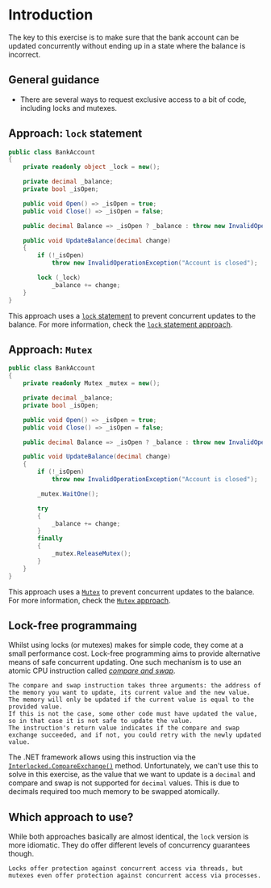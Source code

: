 # Introduction

The key to this exercise is to make sure that the bank account can be updated concurrently without ending up in a state where the balance is incorrect.

## General guidance

- There are several ways to request exclusive access to a bit of code, including locks and mutexes.

## Approach: `lock` statement

```csharp
public class BankAccount
{
    private readonly object _lock = new();

    private decimal _balance;
    private bool _isOpen;

    public void Open() => _isOpen = true;
    public void Close() => _isOpen = false;

    public decimal Balance => _isOpen ? _balance : throw new InvalidOperationException();

    public void UpdateBalance(decimal change)
    {
        if (!_isOpen)
            throw new InvalidOperationException("Account is closed");

        lock (_lock)
            _balance += change;
    }
}
```

This approach uses a [`lock` statement][lock-statement] to prevent concurrent updates to the balance.
For more information, check the [`lock` statement approach][approach-lock-statement].

## Approach: `Mutex`

```csharp
public class BankAccount
{
    private readonly Mutex _mutex = new();

    private decimal _balance;
    private bool _isOpen;

    public void Open() => _isOpen = true;
    public void Close() => _isOpen = false;

    public decimal Balance => _isOpen ? _balance : throw new InvalidOperationException();

    public void UpdateBalance(decimal change)
    {
        if (!_isOpen)
            throw new InvalidOperationException("Account is closed");

        _mutex.WaitOne();

        try
        {
            _balance += change;
        }
        finally
        {
            _mutex.ReleaseMutex();
        }
    }
}
```

This approach uses a [`Mutex`][mutex] to prevent concurrent updates to the balance.
For more information, check the [`Mutex` approach][approach-mutex].

## Lock-free programmaing

Whilst using locks (or mutexes) makes for simple code, they come at a small performance cost.
Lock-free programming aims to provide alternative means of safe concurrent updating.
One such mechanism is to use an atomic CPU instruction called [_compare and swap_][compare-and-swap].

~~~~exercism/note
The compare and swap instruction takes three arguments: the address of the memory you want to update, its current value and the new value.
The memory will only be updated if the current value is equal to the provided value.
If this is not the case, some other code must have updated the value, so in that case it is not safe to update the value.
The instruction's return value indicates if the compare and swap exchange succeeded, and if not, you could retry with the newly updated value.
~~~~

The .NET framework allows using this instruction via the [`Interlocked.CompareExchange()`][interlocked.compare-exchange] method.
Unfortunately, we can't use this to solve in this exercise, as the value that we want to update is a `decimal` and compare and swap is not supported for `decimal` values.
This is due to decimals required too much memory to be swapped atomically.

## Which approach to use?

While both approaches basically are almost identical, the `lock` version is more idiomatic.
They do offer different levels of concurrency guarantees though.

~~~~exercism/caution
Locks offer protection against concurrent access via threads, but mutexes even offer protection against concurrent access via processes.
~~~~

[approach-lock-statement]: https://exercism.org/tracks/csharp/exercises/bank-account/approaches/lock-statement
[approach-mutex]: https://exercism.org/tracks/csharp/exercises/bank-account/approaches/mutex
[lock-statement]: https://learn.microsoft.com/en-us/dotnet/csharp/language-reference/statements/lock
[mutex]: https://learn.microsoft.com/en-us/dotnet/api/system.threading.mutex
[interlocked.compare-exchange]: https://learn.microsoft.com/en-us/dotnet/api/system.threading.interlocked.compareexchange
[compare-and-swap]: https://en.wikipedia.org/wiki/Compare-and-swap
